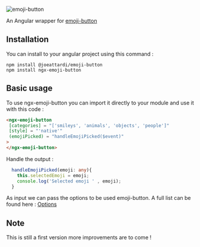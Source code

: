 ![emoji-button](https://user-images.githubusercontent.com/219285/76373859-f9871a80-6317-11ea-9bd2-9b85551e4d40.png)

An Angular wrapper for [emoji-button](https://emoji-button.js.org)

## Installation

You can install to your angular project using this command : 
``` 
npm install @joeattardi/emoji-button
npm install ngx-emoji-button 
```

## Basic usage

To use ngx-emoji-button you can import it directly to your module and use it with this code :

``` html
<ngx-emoji-button
 [categories] = "['smileys', 'animals', 'objects', 'people']"
 [style] = "'native'"
 (emojiPicked) = "handleEmojiPicked($event)"
>
</ngx-emoji-button>
```
Handle the output :

``` typescript
  handleEmojiPicked(emoji: any){
    this.selectedEmoji = emoji;
    console.log('Selected emoji ' , emoji);
  }
  ```

As input we can pass the options to be used emoji-button.
A full list can be found here : [Options](https://github.com/joeattardi/emoji-button#options)

## Note

This is still a first version more improvements are to come !
